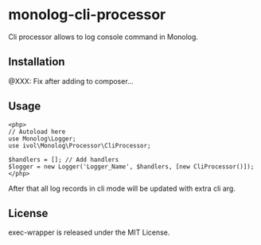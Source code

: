 monolog-cli-processor
============

Cli processor allows to log console command in Monolog.

Installation
------------
@XXX: Fix after adding to composer...

Usage
-----

```
<php>
// Autoload here
use Monolog\Logger;
use ivol\Monolog\Processor\CliProcessor;

$handlers = []; // Add handlers
$logger = new Logger('Logger_Name', $handlers, [new CliProcessor()]);
</php>
```
After that all log records in cli mode will be updated with extra cli arg. 

License
-------

exec-wrapper is released under the MIT License.
